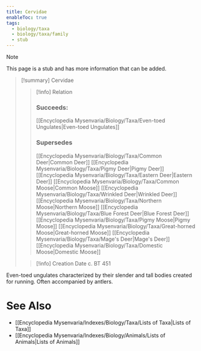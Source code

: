 ```yaml
---
title: Cervidae
enableToc: true
tags:
  - biology/taxa
  - biology/taxa/family
  - stub
---
```


> [!note]
> This page is a stub and has more information that can be added.

> [!summary] Cervidae
> > [!info] Relation
> > ### Succeeds:
> > [[Encyclopedia Mysenvaria/Biology/Taxa/Even-toed Ungulates|Even-toed Ungulates]]
> > ### Supersedes 
> > [[Encyclopedia Mysenvaria/Biology/Taxa/Common Deer|Common Deer]]
> > [[Encyclopedia Mysenvaria/Biology/Taxa/Pigmy Deer|Pigmy Deer]]
> > [[Encyclopedia Mysenvaria/Biology/Taxa/Eastern Deer|Eastern Deer]]
> > [[Encyclopedia Mysenvaria/Biology/Taxa/Common Moose|Common Moose]]
> > [[Encyclopedia Mysenvaria/Biology/Taxa/Wrinkled Deer|Wrinkled Deer]]
> > [[Encyclopedia Mysenvaria/Biology/Taxa/Northern Moose|Northern Moose]]
> > [[Encyclopedia Mysenvaria/Biology/Taxa/Blue Forest Deer|Blue Forest Deer]]
> > [[Encyclopedia Mysenvaria/Biology/Taxa/Pigmy Moose|Pigmy Moose]]
> > [[Encyclopedia Mysenvaria/Biology/Taxa/Great-horned Moose|Great-horned Moose]]
> > [[Encyclopedia Mysenvaria/Biology/Taxa/Mage's Deer|Mage's Deer]]
> > [[Encyclopedia Mysenvaria/Biology/Taxa/Domestic Moose|Domestic Moose]]
>
> > [!info] Creation Date
> > c. BT 451

Even-toed ungulates characterized by their slender and tall bodies created for running. Often accompanied by antlers.

# See Also
- [[Encyclopedia Mysenvaria/Indexes/Biology/Taxa/Lists of Taxa|Lists of Taxa]]
- [[Encyclopedia Mysenvaria/Indexes/Biology/Animals/Lists of Animals|Lists of Animals]]
